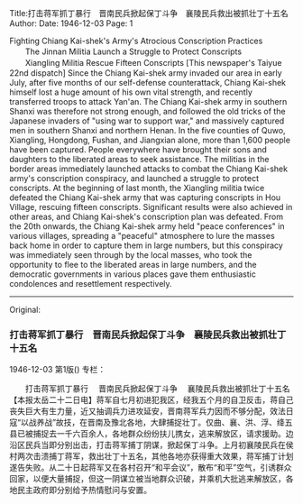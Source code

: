 Title:打击蒋军抓丁暴行　晋南民兵掀起保丁斗争　襄陵民兵救出被抓壮丁十五名
Author:
Date: 1946-12-03
Page: 1

Fighting Chiang Kai-shek's Army's Atrocious Conscription Practices
　　The Jinnan Militia Launch a Struggle to Protect Conscripts
　　Xiangling Militia Rescue Fifteen Conscripts
[This newspaper's Taiyue 22nd dispatch] Since the Chiang Kai-shek army invaded our area in early July, after five months of our self-defense counterattack, Chiang Kai-shek himself lost a huge amount of his own vital strength, and recently transferred troops to attack Yan'an. The Chiang Kai-shek army in southern Shanxi was therefore not strong enough, and followed the old tricks of the Japanese invaders of "using war to support war," and massively captured men in southern Shanxi and northern Henan. In the five counties of Quwo, Xiangling, Hongdong, Fushan, and Jiangxian alone, more than 1,600 people have been captured. People everywhere have brought their sons and daughters to the liberated areas to seek assistance. The militias in the border areas immediately launched attacks to combat the Chiang Kai-shek army's conscription conspiracy, and launched a struggle to protect conscripts. At the beginning of last month, the Xiangling militia twice defeated the Chiang Kai-shek army that was capturing conscripts in Hou Village, rescuing fifteen conscripts. Significant results were also achieved in other areas, and Chiang Kai-shek's conscription plan was defeated. From the 20th onwards, the Chiang Kai-shek army held "peace conferences" in various villages, spreading a "peaceful" atmosphere to lure the masses back home in order to capture them in large numbers, but this conspiracy was immediately seen through by the local masses, who took the opportunity to flee to the liberated areas in large numbers, and the democratic governments in various places gave them enthusiastic condolences and resettlement respectively.



<hr /> 

Original: 


### 打击蒋军抓丁暴行　晋南民兵掀起保丁斗争　襄陵民兵救出被抓壮丁十五名

1946-12-03
第1版()
专栏：

　　打击蒋军抓丁暴行
  　晋南民兵掀起保丁斗争
  　襄陵民兵救出被抓壮丁十五名
    【本报太岳二十二日电】蒋军自七月初进犯我区，经我五个月的自卫反击，蒋自己丧失巨大有生力量，近又抽调兵力进攻延安，晋南蒋军兵力因而不够分配，效法日寇“以战养战”故技，在晋南及豫北各地，大肆捕捉壮丁。仅曲、襄、洪、浮、绛五县已被捕捉去一千六百余人，各地群众纷纷扶儿携女，逃来解放区，请求援助。边沿区民兵当即分别出击，打击蒋军捕丁阴谋，掀起保丁斗争。上月初襄陵民兵在侯村两次击溃捕丁蒋军，救出壮丁十五名，其他各地亦获得重大效果，蒋军捕丁计划遂告失败。从二十日起蒋军又在各村召开“和平会议”，散布“和平”空气，引诱群众回家，以便大量捕捉，但这一阴谋立被当地群众识破，并乘机大批逃来解放区，各地民主政府即分别给予热情慰问与安置。
